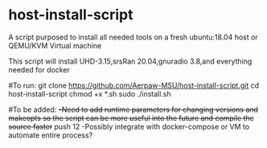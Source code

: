 # host-install-script
A script purposed to install all needed tools on a fresh ubuntu:18.04 host or QEMU/KVM Virtual machine

This script will install UHD-3.15,srsRan 20.04,gnuradio 3.8,and everything needed for docker

#To run:
git clone https://github.com/Aerpaw-MSU/host-install-script.git
cd host-install-script
chmod +x *.sh
sudo ./install.sh




#To be added:
~~-Need to add runtime parameters for changing versions and makeopts so the script can be more useful into the future and compile the source faster~~ push 12
-Possibly integrate with docker-compose or VM to automate entire process?

